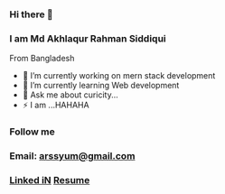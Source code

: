 ### Hi there 👋
### I am Md Akhlaqur Rahman Siddiqui 
From Bangladesh 

- 🔭 I’m currently working on mern stack development
- 🌱 I’m currently learning Web development
- 💬 Ask me about curicity...
- ⚡ I am  ...HAHAHA

### Follow me
### Email:  arssyum@gmail.com

### [Linked iN]( https://www.linkedin.com/in/md-akhlaqur-rahman-siddiqui-syum-832510139/)   [Resume](https://drive.google.com/file/d/1XiHTlmnzSzbeufW1lXE-L_ane6XJYbpp/view?fbclid=IwAR30jIwCQHO9be92WyYIsYwY3Izfs8U88-RJALNSmnItRxElg42P8fTebNE)





